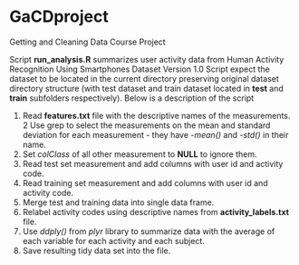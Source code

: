 GaCDproject
===========

Getting and Cleaning Data Course Project

Script **run_analysis.R** summarizes user activity data from Human Activity Recognition Using Smartphones Dataset Version 1.0 Script expect the dataset to be located in the current directory preserving original dataset directory structure (with test dataset and train dataset located in **test** and **train** subfolders respectively). Below is a description of the script 

1. Read **features.txt** file with the descriptive names of the measurements.
2  Use grep to select the measurements on the mean and standard deviation for each measurement - they have *-mean()* and 
   *-std()* in their name. 
3. Set *colClass* of all other measurement to **NULL** to ignore them. 
4. Read test set measurement and add columns with user id and activity code.
5. Read training set measurement and add columns with user id and activity code.
6. Merge test and training data into single data frame. 
7. Relabel activity codes using descriptive names from **activity_labels.txt** file. 
8. Use *ddply()* from *plyr* library to summarize data with the average of each variable for each activity and each subject.
9. Save resulting tidy data set into the file.
